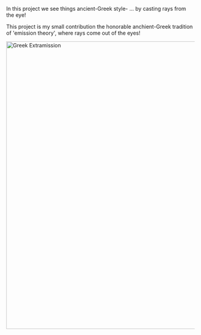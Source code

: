 
In this project we see things ancient-Greek style-
... by casting rays from the eye!

This project is my small contribution the honorable anchient-Greek tradition of 'emission theory', where rays come out of the eyes!

<img width="869" height="768" alt="Greek Extramission" src="https://github.com/user-attachments/assets/4d0ebc08-59a5-4861-9cc7-829472ac1c21" />

